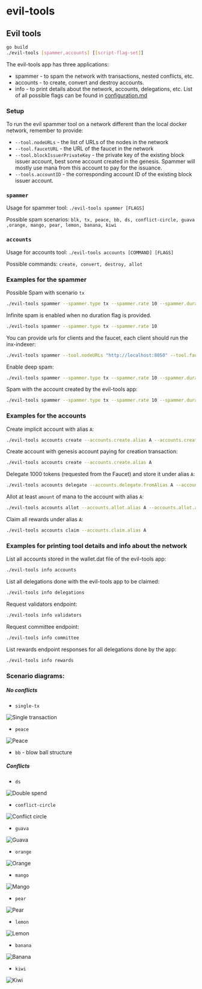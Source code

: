 # evil-tools

## Evil tools

```bash
go build
./evil-tools [spammer,accounts] [[script-flag-set]]
```

The evil-tools app has three applications: 
- spammer - to spam the network with transactions, nested conflicts, etc.
- accounts - to create, convert and destroy accounts.
- info - to print details about the network, accounts, delegations, etc.
List of all possible flags can be found in [configuration.md](configuration.md)

### Setup
To run the evil spammer tool on a network different than the local docker network, remember to provide:
 - `--tool.nodeURLs` - the list of URLs of the nodes in the network
 - `--tool.faucetURL` - the URL of the faucet in the network
 - `--tool.blockIssuerPrivateKey` - the private key of the existing block issuer account, best some account created in the genesis. Spammer will mostly use mana from this account to pay for the issuance.
 - `--tools.accountID` - the corresponding account ID of the existing block issuer account.


### `spammer`
Usage for spammer tool:
`./evil-tools spammer [FLAGS]`

Possible spam scenarios:
`blk, tx, peace, bb, ds, conflict-circle, guava ,orange, mango, pear, lemon, banana, kiwi`


### `accounts`
Usage for accounts tool:
`./evil-tools accounts [COMMAND] [FLAGS]`

Possible commands:
`create, convert, destroy, allot `

### Examples for the spammer
Possible
Spam with scenario `tx`
```bash
./evil-tools spammer --spammer.type tx --spammer.rate 10 --spammer.duration 100s
```
Infinite spam is enabled when no duration flag is provided.
```bash
./evil-tools spammer --spammer.type tx --spammer.rate 10
```
You can provide urls for clients and the faucet, each client should run the inx-indexer:
```bash
./evil-tools spammer --tool.nodeURLs "http://localhost:8050" --tool.faucetURL  "http://localhost:8088" --spammer.type tx --spammer.rate 10
```
Enable deep spam:
```bash
./evil-tools spammer --spammer.type tx --spammer.rate 10 --spammer.duration 100s --spammer.deepSpamEnabled
```
Spam with the account created by the evil-tools app:
```bash
./evil-tools spammer --spammer.type tx --spammer.rate 10 --spammer.duration 100s --spammer.accountAlias A
```
### Examples for the accounts
Create implicit account with alias `A`:
```bash
./evil-tools accounts create --accounts.create.alias A --accounts.create.implicit
```
Create account with genesis account paying for creation transaction:
```bash
./evil-tools accounts create --accounts.create.alias A
```
Delegate 1000 tokens (requested from the Faucet) and store it under alias `A`:
```bash
./evil-tools accounts delegate --accounts.delegate.fromAlias A --accounts.delegate.amount 100000
```
Allot at least `amount` of mana to the account with alias `A`:
```bash
./evil-tools accounts allot --accounts.allot.alias A --accounts.allot.amount 100000
``` 
Claim all rewards under alias `A`:
```bash
./evil-tools accounts claim --accounts.claim.alias A
```

### Examples for printing tool details and info about the network
List all accounts stored in the wallet.dat file of the evil-tools app:
```bash
./evil-tools info accounts
```
List all delegations done with the evil-tools app to be claimed:
```bash
./evil-tools info delegations
```
Request validators endpoint:
```bash
./evil-tools info validators
```
Request committee endpoint:
```bash
./evil-tools info committee
```
List rewards endpoint responses for all delegations done by the app:
```bash
./evil-tools info rewards
```


### Scenario diagrams:
##### No conflicts
- `single-tx`

![Single transaction](./img/evil-scenario-tx.png "Single transaction")

- `peace`

![Peace](./img/evil-scenario-peace.png "Peace")

- `bb` - blow ball structure

##### Conflicts
- `ds`

![Double spend](./img/evil-scenario-ds.png "Double spend")

- `conflict-circle`

![Conflict circle](./img/evil-scenario-conflict-circle.png "Conflict circle")

- `guava`

![Guava](./img/evil-scenario-guava.png "Guava")

- `orange`

![Orange](./img/evil-scenario-orange.png "Orange")

- `mango`

![Mango](./img/evil-scenario-mango.png "Mango")

- `pear`

![Pear](./img/evil-scenario-pear.png "Pear")

- `lemon`

![Lemon](./img/evil-scenario-lemon.png "Lemon")

- `banana`

![Banana](./img/evil-scenario-banana.png "Banana")

- `kiwi`

![Kiwi](./img/evil-scenario-kiwi.png "Kiwi")


